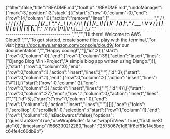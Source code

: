 {"filter":false,"title":"README.md","tooltip":"/README.md","undoManager":{"mark":3,"position":3,"stack":[[{"start":{"row":0,"column":0},"end":{"row":14,"column":0},"action":"remove","lines":["         ___        ______     ____ _                 _  ___  ","        / \\ \\      / / ___|   / ___| | ___  _   _  __| |/ _ \\ ","       / _ \\ \\ /\\ / /\\___ \\  | |   | |/ _ \\| | | |/ _` | (_) |","      / ___ \\ V  V /  ___) | | |___| | (_) | |_| | (_| |\\__, |","     /_/   \\_\\_/\\_/  |____/   \\____|_|\\___/ \\__,_|\\__,_|  /_/ "," ----------------------------------------------------------------- ","","","Hi there! Welcome to AWS Cloud9!","","To get started, create some files, play with the terminal,","or visit https://docs.aws.amazon.com/console/cloud9/ for our documentation.","","Happy coding!",""],"id":2},{"start":{"row":0,"column":0},"end":{"row":1,"column":39},"action":"insert","lines":["Django Blog Mini-Project","A simple blog app written using Django."]}],[{"start":{"row":0,"column":0},"end":{"row":0,"column":1},"action":"insert","lines":[" "],"id":3},{"start":{"row":0,"column":1},"end":{"row":0,"column":2},"action":"insert","lines":["#"]}],[{"start":{"row":0,"column":2},"end":{"row":0,"column":3},"action":"insert","lines":[" "],"id":4}],[{"start":{"row":0,"column":27},"end":{"row":1,"column":0},"action":"insert","lines":["",""],"id":5},{"start":{"row":1,"column":0},"end":{"row":1,"column":1},"action":"insert","lines":[" "]}]]},"ace":{"folds":[],"scrolltop":0,"scrollleft":0,"selection":{"start":{"row":1,"column":1},"end":{"row":1,"column":1},"isBackwards":false},"options":{"guessTabSize":true,"useWrapMode":false,"wrapToView":true},"firstLineState":0},"timestamp":1566330212280,"hash":"2575067e1d61ff6ef51c14e5bdcc64fe4c60db9b"}